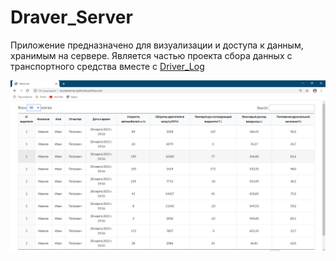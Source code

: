 # Draver_Server

Приложение предназначено для визуализации и доступа к данным, хранимым на сервере.
Является частью проекта сбора данных с транспортного средства вместе с [Driver_Log](https://github.com/prosto-kosmos/Driver_Log)

![Image alt](https://github.com/prosto-kosmos/Draver_Server/raw/master/screen.png)
